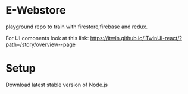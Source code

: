 # E-Webstore
playground repo to train with firestore,firebase and redux.

For UI comonents look at this link: https://itwin.github.io/iTwinUI-react/?path=/story/overview--page

# Setup
Download latest stable version of Node.js
